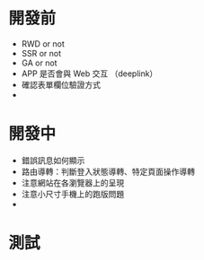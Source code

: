 # 開發前

-  RWD or not
-  SSR or not
-  GA or not
-  APP 是否會與 Web 交互 （deeplink）
-  確認表單欄位驗證方式
-  

# 開發中

-  錯誤訊息如何顯示
-  路由導轉：判斷登入狀態導轉、特定頁面操作導轉
-  注意網站在各瀏覽器上的呈現
-  注意小尺寸手機上的跑版問題
- 

# 測試

